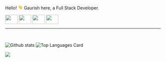 Hello! <img src="https://raw.githubusercontent.com/satendra-sr/satendra-sr/master/icons/wave.gif" width="15px"> Gaurish here, a Full Stack Developer.

<a href="https://www.linkedin.com/in/gaurish-prakhar-saini-0a3ab6173/" target="blank"><img align="center" src="https://cdn.jsdelivr.net/npm/simple-icons@3.0.1/icons/linkedin.svg" height="30" width="40"></a>
<a href="mailto:gaurish.saini@coloredcow.in" target="blank"><img align="center" src="https://cdn.jsdelivr.net/npm/simple-icons@3.0.1/icons/gmail.svg" height="30" width="40"></a>
<a href="https://twitter.com/SainiGaurish" target="blank"><img align="center" src="https://cdn.jsdelivr.net/npm/simple-icons@3.0.1/icons/twitter.svg" height="30" width="40"></a>
<a href="https://www.instagram.com/_gaurish.saini/?hl=en" target="blank"><img align="center" src="https://cdn.jsdelivr.net/npm/simple-icons@3.0.1/icons/instagram.svg" height="30" width="40"></a>
<hr/>
<br/>

![Github stats](https://github-readme-stats.vercel.app/api?username=gaurish-saini&theme=vuehighcontrast&show_icons=true&count_private=true)
![Top Languages Card](https://github-readme-stats.vercel.app/api/top-langs/?username=gaurish-saini&layout=compact)

<!-- ![Gaurish's github activity graph](https://activity-graph.herokuapp.com/graph?username=gaurish-saini&theme=lucent) -->


![](https://visitor-badge.glitch.me/badge?page_id=gaurish-saini.gaurish-saini)
<!--
**gaurish-saini/gaurish-saini** is a ✨ _special_ ✨ repository because its `README.md` (this file) appears on your GitHub profile.

Here are some ideas to get you started:

- 🔭 I’m currently working on ...
- 🌱 I’m currently learning ...
- 👯 I’m looking to collaborate on ...
- 🤔 I’m looking for help with ...
- 💬 Ask me about ...
- 📫 How to reach me: ...
- 😄 Pronouns: ...
- ⚡ Fun fact: ...
-->
